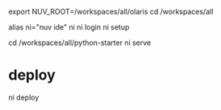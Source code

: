 export NUV_ROOT=/workspaces/all/olaris
cd /workspaces/all

alias ni="nuv ide"
ni
ni login
ni setup

cd /workspaces/all/python-starter
ni serve

# deploy
ni deploy

